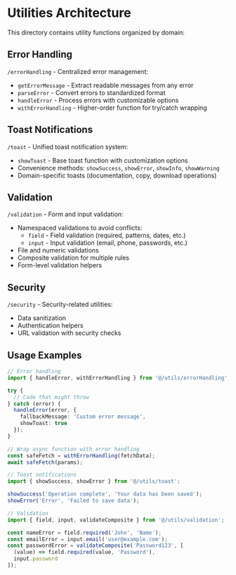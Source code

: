 
# Utilities Architecture

This directory contains utility functions organized by domain:

## Error Handling

`/errorHandling` - Centralized error management:
- `getErrorMessage` - Extract readable messages from any error
- `parseError` - Convert errors to standardized format
- `handleError` - Process errors with customizable options
- `withErrorHandling` - Higher-order function for try/catch wrapping

## Toast Notifications

`/toast` - Unified toast notification system:
- `showToast` - Base toast function with customization options
- Convenience methods: `showSuccess`, `showError`, `showInfo`, `showWarning`
- Domain-specific toasts (documentation, copy, download operations)

## Validation

`/validation` - Form and input validation:
- Namespaced validations to avoid conflicts:
  - `field` - Field validation (required, patterns, dates, etc.)
  - `input` - Input validation (email, phone, passwords, etc.)
- File and numeric validations
- Composite validation for multiple rules
- Form-level validation helpers

## Security

`/security` - Security-related utilities:
- Data sanitization
- Authentication helpers
- URL validation with security checks

## Usage Examples

```typescript
// Error handling
import { handleError, withErrorHandling } from '@/utils/errorHandling';

try {
  // Code that might throw
} catch (error) {
  handleError(error, { 
    fallbackMessage: 'Custom error message',
    showToast: true 
  });
}

// Wrap async function with error handling
const safeFetch = withErrorHandling(fetchData);
await safeFetch(params);

// Toast notifications
import { showSuccess, showError } from '@/utils/toast';

showSuccess('Operation complete', 'Your data has been saved');
showError('Error', 'Failed to save data');

// Validation
import { field, input, validateComposite } from '@/utils/validation';

const nameError = field.required('John', 'Name');
const emailError = input.email('user@example.com');
const passwordError = validateComposite('Password123', [
  (value) => field.required(value, 'Password'),
  input.password
]);
```
